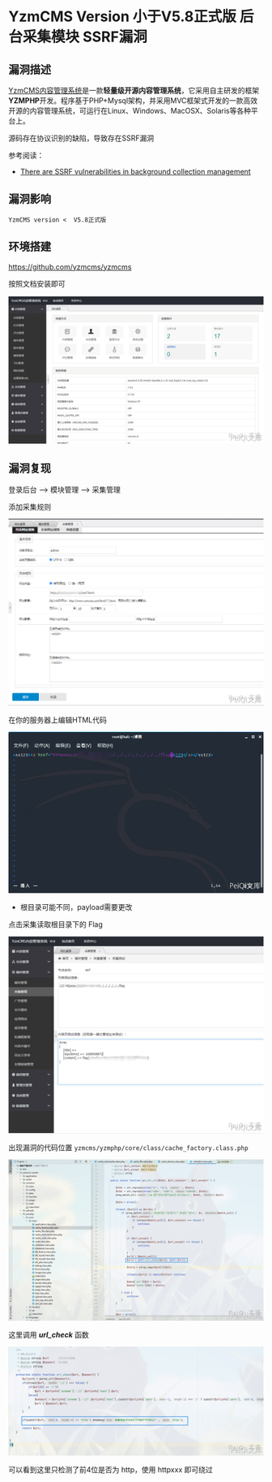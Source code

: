 # YzmCMS Version 小于V5.8正式版 后台采集模块 SSRF漏洞

## 漏洞描述

[YzmCMS内容管理系统](https://www.yzmcms.com/)是一款**轻量级开源内容管理系统**，它采用自主研发的框架**YZMPHP**开发。程序基于PHP+Mysql架构，并采用MVC框架式开发的一款高效开源的内容管理系统，可运行在Linux、Windows、MacOSX、Solaris等各种平台上。

源码存在协议识别的缺陷，导致存在SSRF漏洞

参考阅读：

- [There are SSRF vulnerabilities in background collection management](https://github.com/yzmcms/yzmcms/issues/53)

## 漏洞影响

```
YzmCMS version <  V5.8正式版
```

## 环境搭建

https://github.com/yzmcms/yzmcms

按照文档安装即可

![](images/202202170906852.png)

## 漏洞复现

登录后台 --> 模块管理 --> 采集管理

添加采集规则

![](images/202202170906839.png)

在你的服务器上编辑HTML代码

![](images/202202170906899.png)

- 根目录可能不同，payload需要更改

点击采集读取根目录下的 Flag



![](images/202202170906740.png)

出现漏洞的代码位置 `yzmcms/yzmphp/core/class/cache_factory.class.php`

![](images/202202170906476.png)

这里调用 ***url_check*** 函数

![](images/202202170906456.png)

可以看到这里只检测了前4位是否为 http，使用 httpxxx 即可绕过

